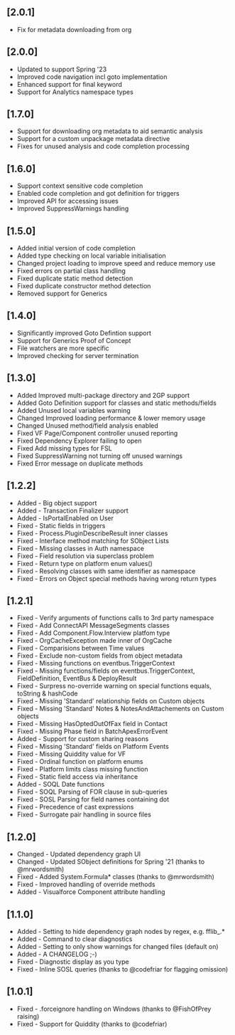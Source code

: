 ## [2.0.1]

- Fix for metadata downloading from org

## [2.0.0]

- Updated to support Spring '23
- Improved code navigation incl goto implementation
- Enhanced support for final keyword
- Support for Analytics namespace types

## [1.7.0]

- Support for downloading org metadata to aid semantic analysis
- Support for a custom unpackage metadata directive
- Fixes for unused analysis and code completion processing

## [1.6.0]

- Support context sensitive code completion
- Enabled code completion and got definition for triggers
- Improved API for accessing issues
- Improved SuppressWarnings handling

## [1.5.0]

- Added initial version of code completion
- Added type checking on local variable initialisation
- Changed project loading to improve speed and reduce memory use
- Fixed errors on partial class handling
- Fixed duplicate static method detection
- Fixed duplicate constructor method detection
- Removed support for Generics

## [1.4.0]

- Significantly improved Goto Defintion support
- Support for Generics Proof of Concept
- File watchers are more specific
- Improved checking for server termination

## [1.3.0]

- Added Improved multi-package directory and 2GP support
- Added Goto Definition support for classes and static methods/fields
- Added Unused local variables warning
- Changed Improved loading performance & lower memory usage
- Changed Unused method/field analysis enabled
- Fixed VF Page/Component controller unused reporting
- Fixed Dependency Explorer failing to open
- Fixed Add missing types for FSL
- Fixed SuppressWarning not turning off unused warnings
- Fixed Error message on duplicate methods

## [1.2.2]

- Added - Big object support
- Added - Transaction Finalizer support
- Added - IsPortalEnabled on User
- Fixed - Static fields in triggers
- Fixed - Process.PluginDescribeResult inner classes
- Fixed - Interface method matching for SObject Lists
- Fixed - Missing classes in Auth namespace
- Fixed - Field resolution via superclass problem
- Fixed - Return type on platform enum values()
- Fixed - Resolving classes with same identifier as namespace
- Fixed - Errors on Object special methods having wrong return types

## [1.2.1]

- Fixed - Verify arguments of functions calls to 3rd party namespace
- Fixed - Add ConnectAPI MessageSegments classes
- Fixed - Add Component.Flow.Interview platfom type
- Fixed - OrgCacheException made inner of OrgCache
- Fixed - Comparisions between Time values
- Fixed - Exclude non-custom fields from object metadata
- Fixed - Missing functions on eventbus.TriggerContext
- Fixed - Missing functions/fields on eventbus.TriggerContext, FieldDefinition, EventBus & DeployResult
- Fixed - Surpress no-override warning on special functions equals, toString & hashCode
- Fixed - Missing 'Standard' relationship fields on Custom objects
- Fixed - Missing 'Standard' Notes & NotesAndAttachements on Custom objects
- Fixed - Missing HasOptedOutOfFax field in Contact
- Fixed - Missing Phase field in BatchApexErrorEvent
- Added - Support for custom sharing reasons
- Fixed - Missing 'Standard' fields on Platform Events
- Fixed - Missing Quiddity value for VF
- Fixed - Ordinal function on platform enums
- Fixed - Platform limits class missing function
- Fixed - Static field access via inheritance
- Added - SOQL Date functions
- Fixed - SOQL Parsing of FOR clause in sub-queries
- Fixed - SOSL Parsing for field names containing dot
- Fixed - Precedence of cast expressions
- Fixed - Surrogate pair handling in source files

## [1.2.0]

- Changed - Updated dependency graph UI
- Changed - Updated SObject definitions for Spring '21 (thanks to @mrwordsmith)
- Fixed - Added System.Formula\* classes (thanks to @mrwordsmith)
- Fixed - Improved handling of override methods
- Added - Visualforce Component attribute handling

## [1.1.0]

- Added - Setting to hide dependency graph nodes by regex, e.g. fflib\_.\*
- Added - Command to clear diagnostics
- Added - Setting to only show warnings for changed files (default on)
- Added - A CHANGELOG ;-)
- Fixed - Diagnostic display as you type
- Fixed - Inline SOSL queries (thanks to @codefriar for flagging omission)

## [1.0.1]

- Fixed - .forceignore handling on Windows (thanks to @FishOfPrey raising)
- Fixed - Support for Quiddity (thanks to @codefriar)
